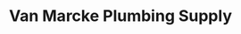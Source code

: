 ---
title: "Van Marcke Plumbing Supply"
url: /phoenix/van-marcke-plumbing-supply/
shop: Baustoffe
---